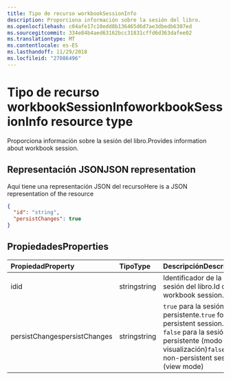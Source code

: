 ```yaml
---
title: Tipo de recurso workbookSessionInfo
description: Proporciona información sobre la sesión del libro.
ms.openlocfilehash: c04afe17c10edd8b136465d6d7ae3dbedb6307ed
ms.sourcegitcommit: 334e84b4aed63162bcc31831cffd6d363dafee02
ms.translationtype: MT
ms.contentlocale: es-ES
ms.lasthandoff: 11/29/2018
ms.locfileid: "27086496"
---
```

# <a name="workbooksessioninfo-resource-type"></a><span data-ttu-id="cd941-103">Tipo de recurso workbookSessionInfo</span><span class="sxs-lookup"><span data-stu-id="cd941-103">workbookSessionInfo resource type</span></span>

<span data-ttu-id="cd941-104">Proporciona información sobre la sesión del libro.</span><span class="sxs-lookup"><span data-stu-id="cd941-104">Provides information about workbook session.</span></span>


## <a name="json-representation"></a><span data-ttu-id="cd941-105">Representación JSON</span><span class="sxs-lookup"><span data-stu-id="cd941-105">JSON representation</span></span>

<span data-ttu-id="cd941-106">Aquí tiene una representación JSON del recurso</span><span class="sxs-lookup"><span data-stu-id="cd941-106">Here is a JSON representation of the resource</span></span>

<!-- {
  "blockType": "resource",
  "optionalProperties": [  ],
  "@odata.type": "microsoft.graph.workbookSessionInfo"
}-->

```json
{
  "id": "string",
  "persistChanges": true
}
```

## <a name="properties"></a><span data-ttu-id="cd941-107">Propiedades</span><span class="sxs-lookup"><span data-stu-id="cd941-107">Properties</span></span>

| <span data-ttu-id="cd941-108">Propiedad</span><span class="sxs-lookup"><span data-stu-id="cd941-108">Property</span></span> | <span data-ttu-id="cd941-109">Tipo</span><span class="sxs-lookup"><span data-stu-id="cd941-109">Type</span></span>  | <span data-ttu-id="cd941-110">Descripción</span><span class="sxs-lookup"><span data-stu-id="cd941-110">Description</span></span>                               |
|:---------|:------|:------------------------------------------|
| <span data-ttu-id="cd941-111">id</span><span class="sxs-lookup"><span data-stu-id="cd941-111">id</span></span>  | <span data-ttu-id="cd941-112">string</span><span class="sxs-lookup"><span data-stu-id="cd941-112">string</span></span> | <span data-ttu-id="cd941-113">Identificador de la sesión del libro.</span><span class="sxs-lookup"><span data-stu-id="cd941-113">Id of the workbook session.</span></span> |
| <span data-ttu-id="cd941-114">persistChanges</span><span class="sxs-lookup"><span data-stu-id="cd941-114">persistChanges</span></span> | <span data-ttu-id="cd941-115">string</span><span class="sxs-lookup"><span data-stu-id="cd941-115">string</span></span> |  <span data-ttu-id="cd941-116">`true` para la sesión persistente.</span><span class="sxs-lookup"><span data-stu-id="cd941-116">`true` for persistent session.</span></span> <span data-ttu-id="cd941-117">`false` para la sesión no persistente (modo de visualización)</span><span class="sxs-lookup"><span data-stu-id="cd941-117">`false` for non-persistent session (view mode)</span></span> |

